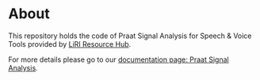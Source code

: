 # About
This repository holds the code of Praat Signal Analysis for Speech & Voice Tools provided by [LiRI Resource Hub](https://www.liri.uzh.ch/en/resources-hub.html). 

For more details please go to our [documentation page: Praat Signal Analysis](https://liri-resources-hub.gitbook.io/svt/tool-catalogue/praat-signal-analysis).